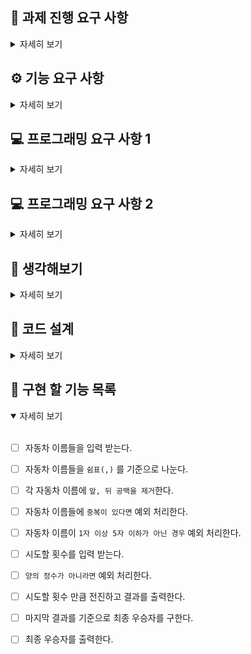 ## 🏁 과제 진행 요구 사항

<details>
<summary>자세히 보기</summary>

<br/>

- 미션은 과제를 포크하고 클론하는 것으로 시작한다.

- 기능을 구현하기 전 `README.md` 에 구현 할 기능 목록을 정리하여 추가한다.
- Git의 커밋 단위는 앞 단계에서 `README.md`에 정리한 기능 목록 단위로 추가한다.

</details>

## ⚙️ 기능 요구 사항

<details>
<summary>자세히 보기</summary>

<br/>

> **초간단 자동차 경주 게임을 구현한다.**

- 주어진 횟수 동안 n대의 자동차는 `전진` 또는 `멈출 수` 있다.

- 각 자동차에 이름을 부여할 수 있다. 전진하는 자동차를 출력할 때 이름을 같이 출력한다.
- 각 자동차에 이름은 `쉼표(,)`를 기준으로 구분하며 `이름은 5자이하만 가능`하다.
- 사용자는 몇 번의 이동을 할 것인지 입력할 수 있어야 한다.
- 전진하는 조건은 `0에서 9 사이에서 무작위 값`을 구한 후 그 값이 `4 이상`일 경우이다.
- 게임을 완료한 후 누가 우승했는지 알려준다. 우승자는 `한 명 이상`일 수 있다.
  - 우승자가 `여러 명일 경우 쉼표(,)를 이용`하여 구분한다.
- 사용자가 잘못된 값을 입력할 경우 `[ERROR]` 로 시작하는 메세지와 함께 `Error`를 발생시킨 후 애플리케이션은 종료되어야 한다.

### 📸 입출력 요구 사항

**[입력]**

- 경주할 자동차 이름(이름은 쉼표(,) 기준으로 구분)
- 시도할 횟수

**[출력]**

- 차수별 실행 결과
- 단독 우승자 안내 문구
- 공동 우승자 안내 문구

**실행 결과 예시**

```tsx
경주할 자동차 이름을 입력하세요.(이름은 쉼표(,) 기준으로 구분)
pobi,woni,jun
시도할 횟수는 몇 회인가요?
5

실행 결과
pobi : -
woni :
jun : -

pobi : --
woni : -
jun : --

pobi : ---
woni : --
jun : ---

pobi : ----
woni : ---
jun : ----

pobi : -----
woni : ----
jun : -----

최종 우승자 : pobi, jun
```

</details>

## 💻 프로그래밍 요구 사항 1

<details>
<summary>자세히 보기</summary>
<br/>

- Node.js 20.17.0 버전에서 실행 가능해야 한다.

- 프로그램 실행의 시작점은 `App.js` 의 `run()` 이다.
- `package.json` 은 변경할 수 없으며, 제공된 라이브러리만 사용해야 한다.
- 프로그램 종료 시 `process.exit()`를 호출하지 않는다.
- 프로그래밍 요구 사항에서 달리 명시하지 않는 한 파일, 패키지 등의 이름을 바꾸거나 이동하지 않는다.
- 자바스크립트 코드 컨벤션을 지키면서 코드를 작성한다.

</details>

## 💻 프로그래밍 요구 사항 2

<details>
<summary>자세히 보기</summary>
<br/>

- depth는 2까지만 허용한다.

  - while문안에 if문이 있다면 depth는 2이다.

  - 조건과 분기를 위한 인덴트가 2depth가 넘지 않는 것을 의미한다.
  - 단순히 가독성을 위해 depth가 깊어지는 경우는 작성 가능하다.

- 삼항 연산자는 사용하지 않는다.
- 함수가 한 가지 일만 하도록 최대한 작게 만들기
- Jest를 이용하여 정리한 기능 목록이 정상적으로 작동하는지 테스트한다.

</details>

## 🤔 생각해보기

<details>
<summary>자세히 보기</summary>

### 가설 1. 자동차 이름에 중복을 허용할지?

→ **전진할 때는 입력한 순서로 구분할 수 있지만, 최종 결과에서 자동차의 이름만 출력하기 때문에 어떤 자동차가 우승했는지 알 수 없기 때문에 중복 금지**

### 가설 2. 자동차 이름에 공백은 어떻게 처리할지?

`1. 모든 공백 허용`, `2. 모든 공백 제거(앞, 뒤, 중간)`, `3. 앞, 뒤 공백만 제거`

- 문자열 중간에 있는 공백은 유저가 확인하기 쉽고 의도적으로 입력된 경우가 많을 것 같다.
- 하지만 앞, 뒤 공백은 실수로 입력되는 경우가 많은 것 같아서 제거해주면 좋을 것 같다.

→ **`앞, 뒤 공백만 제거`**

### 가설 3. 자동차 이름에 빈 문자열이 오는 경우

→ **예외 처리 하기, `최소 1자 이상 5자 이하로 제한`**

### 가설 4. 시도할 횟수에 음수나 소수가 오는 경우

→ **양의 정수 이외의 값은 모두 예외 처리하기**

</details>

## 📝 코드 설계

<details>
<summary>자세히 보기</summary>
<br/>

1. 자동차 이름들을 입력 받는다.

2. 자동차 이름들을 `쉼표(,)` 를 기준으로 나눈다.
3. 각 자동차 이름에 `앞, 뒤 공백을 제거`한다.
4. 자동차 이름들에 `중복이 있다면` 예외 처리한다.
5. 자동차 이름이 `1자 이상 5자 이하가 아닌 경우` 예외 처리한다.
6. 시도할 횟수를 입력 받는다.
7. `양의 정수가 아니라면` 예외 처리한다.
8. 시도할 횟수 만큼 전진하고 결과를 출력한다.
9. 결과를 보고 최종 우승자를 구한다.
10. 최종 우승자를 출력한다.

</details>

## 🎯 구현 할 기능 목록

<details open>
<summary>자세히 보기</summary>
<br/>

- [ ] 자동차 이름들을 입력 받는다.

- [ ] 자동차 이름들을 `쉼표(,)` 를 기준으로 나눈다.
- [ ] 각 자동차 이름에 `앞, 뒤 공백을 제거`한다.
- [ ] 자동차 이름들에 `중복이 있다면` 예외 처리한다.
- [ ] 자동차 이름이 `1자 이상 5자 이하가 아닌 경우` 예외 처리한다.
- [ ] 시도할 횟수를 입력 받는다.
- [ ] `양의 정수가 아니라면` 예외 처리한다.
- [ ] 시도할 횟수 만큼 전진하고 결과를 출력한다.
- [ ] 마지막 결과를 기준으로 최종 우승자를 구한다.
- [ ] 최종 우승자를 출력한다.

</details>
